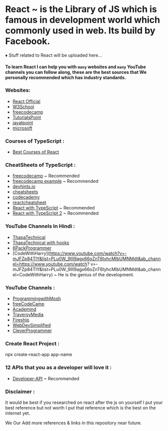 # React ~ is the Library of JS which is famous in development world which commonly used in web. Its build by Facebook.

♦ Stuff related to React will be uploaded here...

#### To learn React I can help you with `many` websites and `many` YouTube channels you can follow along, these are the best sources that We personally recommended which has industry standards.

### Websites:

- [React Official](https://reactjs.org/)
- [W3School](https://www.w3schools.com/REACT/DEFAULT.ASP)
- [freecodecamp](https://www.freecodecamp.org/news/tag/react/)
- [TutorialsPoint](https://www.tutorialspoint.com/reactjs/index.htm)
- [javatpoint](https://www.javatpoint.com/reactjs-tutorial)
- [microsoft](https://docs.microsoft.com/en-us/learn/paths/react/)

### Courses of TypeScript :

- [Best Courses of React](https://hackr.io/blog/react-courses)

### CheatSheets of TypeScript :

- [freecodecamp](https://www.freecodecamp.org/news/the-react-cheatsheet/) ~ Recommended
- [freecodecamp example](https://www.freecodecamp.org/news/react-cheatsheet-with-real-world-examples/) ~ Recommended
- [devhints.io](https://devhints.io/react)
- [cheatsheets](http://www.developer-cheatsheets.com/react)
- [codecademy](https://www.codecademy.com/learn/react-101/modules/react-101-jsx-u/cheatsheet)
- [reactcheatsheet](https://reactcheatsheet.com/)
- [React with TypeScript](https://github.com/typescript-cheatsheets/react) ~ Recommended
- [React with TypeScript 2](https://react-typescript-cheatsheet.netlify.app/) ~ Recommended

### YouTube Channels In Hindi :

- [ThapaTechnical](https://www.youtube.com/watch?v=tiLWCNFzThE&list=PLwGdqUZWnOp3aROg4wypcRhZqJG3ajZWJ&ab_channel=ThapaTechnical)
- [ThapaTechnical with hooks](https://www.youtube.com/watch?v=CABs284dEpQ&list=PLwGdqUZWnOp0ningKFp1aslpZkCDAzML8&ab_channel=ThapaTechnical)
- [6PackProgrammer](https://www.youtube.com/watch?v=v02P0AsTm2o&list=PLt5mNkGuWcuWSUHxSzWP74IU9U4BTVLt0&ab_channel=6PackProgrammer)
- [CodeWithHarry](https://www.youtube.com/watch?v=-mJFZp84TIY&list=PLu0W_9lII9agx66oZnT6IyhcMIbUMNMdt&ab_channel=https://www.youtube.com/watch? v=-mJFZp84TIY&list=PLu0W_9lII9agx66oZnT6IyhcMIbUMNMdt&ab_channel=CodeWithHarry) ~ He is the genius of the development.

### YouTube Channels :

- [ProgrammingwithMosh](https://www.youtube.com/watch?v=Ke90Tje7VS0&t=2s&ab_channel=ProgrammingwithMosh)
- [freeCodeCamp](https://www.youtube.com/watch?v=bMknfKXIFA8&t=8911s&ab_channel=freeCodeCamp.org)
- [Academind](https://www.youtube.com/watch?v=JPT3bFIwJYA&list=PL55RiY5tL51oyA8euSROLjMFZbXaV7skS&ab_channel=Academind)
- [TraversyMedia](https://www.youtube.com/watch?v=w7ejDZ8SWv8&ab_channel=TraversyMedia)
- [Fireship](https://www.youtube.com/watch?v=TNhaISOUy6Q&ab_channel=Fireship)
- [WebDevSimplified](https://www.youtube.com/watch?v=hQAHSlTtcmY&ab_channel=WebDevSimplified)
- [CleverProgrammer](https://www.youtube.com/watch?v=0mVbNp1ol_w&t=36048s&ab_channel=CleverProgrammer)

### Create React Project :

npx create-react-app app-name

### 12 APIs that you as a developer will love it :
- [Developer-API](https://dev.to/monicafidalgo/12-apis-that-you-as-a-developer-will-love-it-4ec6) ~ Recommended

### Disclaimer :

It would be best if you researched on react after the js on yourself I put your best reference but not worth I put that reference which is the best on the internet yet.

We Our Add more references & links in this repository near future.

